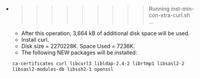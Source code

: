 * >>>>>>>>> Running inst-min-con-xtra-curl.sh ...
  * After this operation, 3,664 kB of additional disk space will be used.
  * Install curl.
  * Disk size = 2270228K. Space Used = 7236K.
  * The following NEW packages will be installed:
  ```bash
  ca-certificates curl libcurl3 libldap-2.4-2 librtmp1 libsasl2-2
  libsasl2-modules-db libssh2-1 openssl
  ```
